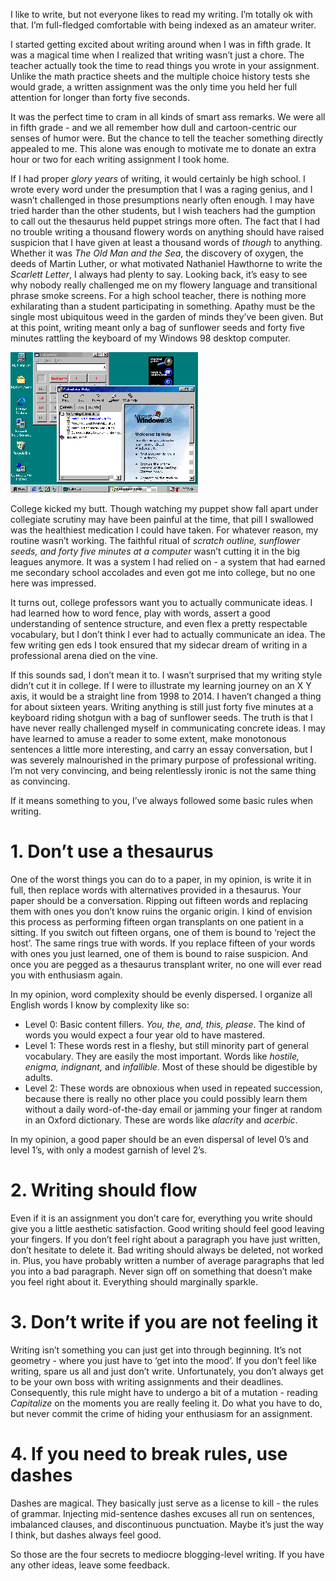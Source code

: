 <!--Writing-->
<!--I have always liked to write, but college writing classes led me to the comfortable pastures of amateur writing.  Here are some tips on how to be a mediocre writer.-->
<!--writing.jpg-->

I like to write, but not everyone likes to read my writing.  I’m totally ok with that.  I’m full-fledged comfortable with being indexed as an amateur writer.

I started getting excited about writing around when I was in fifth grade.  It was a magical time when I realized that writing wasn’t just a chore.  The teacher actually took the time to read things you wrote in your assignment.  Unlike the math practice sheets and the multiple choice history tests she would grade, a written assignment was the only time you held her full attention for longer than forty five seconds.

It was the perfect time to cram in all kinds of smart ass remarks.  We were all in fifth grade - and we all remember how dull and cartoon-centric our senses of humor were.  But the chance to tell the teacher something directly appealed to me.  This alone was enough to motivate me to donate an extra hour or two for each writing assignment I took home.

If I had proper *glory years* of writing, it would certainly be high school.  I wrote every word under the presumption that I was a raging genius, and I wasn’t challenged in those presumptions nearly often enough.  I may have tried harder than the other students, but I wish teachers had the gumption to call out the thesaurus held puppet strings more often.  The fact that I had no trouble writing a thousand flowery words on anything should have raised suspicion that I have given at least a thousand words of *though* to anything.  Whether it was *The Old Man and the Sea*, the discovery of oxygen, the deeds of Martin Luther, or what motivated Nathaniel Hawthorne to write the *Scarlett Letter*, I always had plenty to say.  Looking back, it’s easy to see why nobody really challenged me on my flowery language and transitional phrase smoke screens.  For a high school teacher, there is nothing more exhilarating than a student participating in something.  Apathy must be the single most ubiquitous weed in the garden of minds they’ve been given.  But at this point, writing meant only a bag of sunflower seeds and forty five minutes rattling the keyboard of my Windows 98 desktop computer.

![You see an old computer, I see a 32 bit friend.](/static/img/desktop98.gif)

College kicked my butt.  Though watching my puppet show fall apart under collegiate scrutiny may have been painful at the time, that pill I swallowed was the healthiest medication I could have taken.  For whatever reason, my routine wasn’t working.  The faithful ritual of *scratch outline, sunflower seeds, and forty five minutes at a computer* wasn’t cutting it in the big leagues anymore.  It was a system I had relied on - a system that had earned me secondary school accolades and even got me into college, but no one here was impressed.  

It turns out, college professors want you to actually communicate ideas.  I had learned how to word fence, play with words, assert a good understanding of sentence structure, and even flex a pretty respectable vocabulary, but I don’t think I ever had to actually communicate an idea. The few writing gen eds I took ensured that my sidecar dream of writing in a professional arena died on the vine.

If this sounds sad, I don’t mean it to.  I wasn’t surprised that my writing style didn’t cut it in college.  If I were to illustrate my learning journey on an X Y axis, it would be a straight line from 1998 to 2014.  I haven’t changed a thing for about sixteen years. Writing anything is still just forty five minutes at a keyboard riding shotgun with a bag of sunflower seeds.  The truth is that I have never really challenged myself in communicating concrete ideas.  I may have learned to amuse a reader to some extent, make monotonous sentences a little more interesting, and carry an essay conversation, but I was severely malnourished in the primary purpose of professional writing.  I’m not very convincing, and being relentlessly ironic is not the same thing as convincing.

If it means something to you, I’ve always followed some basic rules when writing.

# 1. Don’t use a thesaurus
One of the worst things you can do to a paper, in my opinion, is write it in full, then replace words with alternatives provided in a thesaurus.  Your paper should be a conversation.  Ripping out fifteen words and replacing them with ones you don’t know ruins the organic origin.  I kind of envision this process as performing fifteen organ transplants on one patient in a sitting.  If you switch out fifteen organs, one of them is bound to ‘reject the host’.  The same rings true with words.  If you replace fifteen of your words with ones you just learned, one of them is bound to raise suspicion.  And once you are pegged as a thesaurus transplant writer, no one will ever read you with enthusiasm again.

In my opinion, word complexity should be evenly dispersed.  I organize all English words I know by complexity like so:

* Level 0: Basic content fillers.  *You, the, and, this, please*.  The kind of words you would expect a four year old to have mastered.
* Level 1: These words rest in a fleshy, but still minority part of general vocabulary.  They are easily the most important.  Words like *hostile, enigma, indignant,* and *infallible*.  Most of these should be digestible by adults.
* Level 2: These words are obnoxious when used in repeated succession, because there is really no other place you could possibly learn them without a daily word-of-the-day email or jamming your finger at random in an Oxford dictionary.  These are words like *alacrity* and *acerbic*.

In my opinion, a good paper should be an even dispersal of level 0’s and level 1’s, with only a modest garnish of level 2’s.

# 2. Writing should flow
Even if it is an assignment you don’t care for, everything you write should give you a little aesthetic satisfaction.  Good writing should feel good leaving your fingers.  If you don’t feel right about a paragraph you have just written, don’t hesitate to delete it.  Bad writing should always be deleted, not worked in.  Plus, you have probably written a number of average paragraphs that led you into a bad paragraph.  Never sign off on something that doesn’t make you feel right about it.  Everything should marginally sparkle.

# 3. Don’t write if you are not feeling it
Writing isn’t something you can just get into through beginning.  It’s not geometry - where you just have to ‘get into the mood’. If you don’t feel like writing, spare us all and just don’t write.  Unfortunately, you don’t always get to be your own boss with writing assignments and their deadlines.  Consequently, this rule might have to undergo a bit of a mutation - reading *Capitalize* on the moments you are really feeling it.  Do what you have to do, but never commit the crime of hiding your enthusiasm for an assignment.

# 4. If you need to break rules, use dashes
Dashes are magical.  They basically just serve as a license to kill - the rules of grammar.  Injecting mid-sentence dashes excuses all run on sentences, imbalanced clauses, and discontinuous punctuation.  Maybe it’s just the way I think, but dashes always feel good.

So those are the four secrets to mediocre blogging-level writing.  If you have any other ideas, leave some feedback.